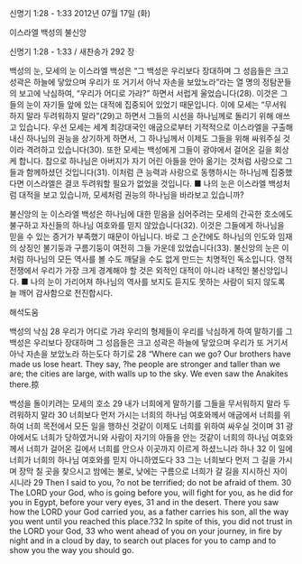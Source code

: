 신명기 1:28 - 1:33 
2012년 07월 17일 (화)

이스라엘 백성의 불신앙



신명기 1:28 - 1:33 / 새찬송가 292 장


백성의 눈, 모세의 눈
이스라엘 백성은 “그 백성은 우리보다 장대하며 그 성읍들은 크고 성곽은 하늘에 닿았으며 우리가 또 거기서 아낙 자손을 보았노라”라는 열 명의 정탐꾼들의 보고에 낙심하여, “우리가 어디로 가랴?” 하면서 서럽게 울었습니다(28). 이것은 그들의 눈이 자기들 앞에 있는 대적에 집중되어 있었기 때문입니다. 이에 모세는 “무서워하지 말라 두려워하지 말라”(29)고 하면서 그들의 시선을 하나님께로 돌리기 위해 애쓰고 있습니다. 우선 모세는 세계 최강대국인 애굽으로부터 기적적으로 이스라엘을 구출해내신 하나님의 권능을 상기하게 하면서, 그 하나님께서 이제도 그들을 위해 싸워주실 것이라 격려하고 있습니다(30). 또한 모세는 백성에게 그들이 광야에서 걸어온 길을 회상케 합니다. 참으로 하나님은 아버지가 자기 어린 아들을 안아 옮기는 것처럼 사랑으로 그들과 함께하셨던 것입니다(31). 이처럼 큰 능력과 사랑으로 동행하시는 하나님께 집중했다면 이스라엘은 결코 두려워할 필요가 없었을 것입니다.
■ 나의 눈은 이스라엘 백성처럼 대적을 보고 있습니까, 모세처럼 권능의 하나님을 바라보고 있습니까?

불신앙의 눈
이스라엘 백성은 하나님에 대한 믿음을 심어주려는 모세의 간곡한 호소에도 불구하고 자신들의 하나님 여호와를 믿지 않았습니다(32). 이것은 그들에게 하나님을 믿을 수 있는 증거가 부족했기 때문이 아닙니다. 바로 그 순간에도 하나님의 인도와 임재의 상징인 불기둥과 구름기둥이 여전히 그들 가운데 있었습니다(33). 불신앙의 눈은 이처럼 하나님의 모든 역사를 볼 수도 깨달을 수도 없게 만드는 치명적인 독소입니다. 영적 전쟁에서 우리가 가장 크게 경계해야 할 것은 외적인 대적이 아니라 내적인 불신앙입니다.
■ 나의 눈이 가리어져 하나님의 역사를 보지도 듣지도 못하는 사람이 되지 않도록 늘 깨어 감사함으로 전진합시다.

해석도움





백성의 낙심
28 우리가 어디로 가랴 우리의 형제들이 우리를 낙심하게 하여 말하기를 그 백성은 우리보다 장대하며 그 성읍들은 크고 성곽은 하늘에 닿았으며 우리가 또 거기서 아낙 자손을 보았노라 하는도다 하기로
28 “Where can we go? Our brothers have made us lose heart. They say, ?he people are stronger and taller than we are; the cities are large, with walls up to the sky. We even saw the Anakites there.掠

백성을 돌이키려는 모세의 호소
29 내가 너희에게 말하기를 그들을 무서워하지 말라 두려워하지 말라 30 너희보다 먼저 가시는 너희의 하나님 여호와께서 애굽에서 너희를 위하여 너희 목전에서 모든 일을 행하신 것같이 이제도 너희를 위하여 싸우실 것이며 31 광야에서도 너희가 당하였거니와 사람이 자기의 아들을 안는 것같이 너희의 하나님 여호와께서 너희가 걸어온 길에서 너희를 안으사 이곳까지 이르게 하셨느니라 하나 32 이 일에 너희가 너희의 하나님 여호와를 믿지 아니하였도다 33 그는 너희보다 먼저 그 길을 가시며 장막 칠 곳을 찾으시고 밤에는 불로, 낮에는 구름으로 너희가 갈 길을 지시하신 자이시니라
29 Then I said to you, ?o not be terrified; do not be afraid of them. 30 The LORD your God, who is going before you, will fight for you, as he did for you in Egypt, before your very eyes, 31 and in the desert. There you saw how the LORD your God carried you, as a father carries his son, all the way you went until you reached this place.?32 In spite of this, you did not trust in the LORD your God, 33 who went ahead of you on your journey, in fire by night and in a cloud by day, to search out places for you to camp and to show you the way you should go.